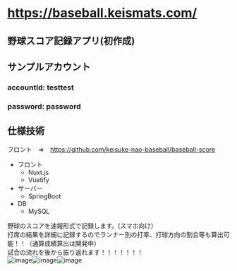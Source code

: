 # https://baseball.keismats.com/

## 野球スコア記録アプリ(初作成)   
  
## サンプルアカウント  
### accountId: testtest  
### password: password
  
## 仕様技術  
フロント　⇒　https://github.com/keisuke-nao-baseball/baseball-score
- フロント
  - Nuxt.js
  - Vuetify
- サーバー
  - SpringBoot
- DB
  - MySQL
  
野球のスコアを速報形式で記録します。(スマホ向け）  
打席の結果を詳細に記録するのでランナー別の打率、打球方向の割合等も算出可能！！（通算成績算出は開発中）  
試合の流れを後から振り返れます！！！！！！！  
  ![image](https://github.com/k-matsumoto-214/baseball-score/assets/91876695/d5aa868e-de1f-4e1b-8281-4a9401268d35)![image](https://github.com/k-matsumoto-214/baseball-score/assets/91876695/d5d189df-5b8c-47b2-9ebd-fc0fd9e39d38)![image](https://github.com/k-matsumoto-214/baseball-score/assets/91876695/b4a600d0-f038-4f21-8feb-d03d37ba3ba3)
